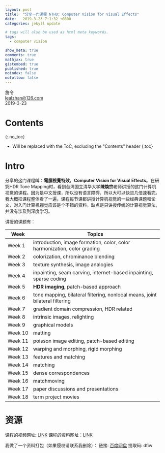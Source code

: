 ```yaml
---
layout: post
title:  "分享一门课程 NTHU: Computer Vision for Visual Effects"
date:   2019-3-23 7:1:32 +0800
categories: jekyll update

# tags will also be used as html meta keywords.
tags:
  - computer vision

show_meta: true
comments: true
mathjax: true
gistembed: true
published: true
noindex: false
nofollow: false
---
```


詹令   
lealzhan@126.com    
2019-3-23    

# Contents
{:.no_toc}

* Will be replaced with the ToC, excluding the "Contents" header
{:toc}

# Intro
分享的这门课程叫：**電腦視覺特效**，**Computer Vision for Visual Effects**。在研究HDR Tone Mapping时，看到台湾国立清华大学**陳煥宗**老师讲授的这门计算机视觉的课程。因为是中文授课，所以没有语言障碍，所以大可以快进几倍速看完。我大概把课程整体看了一遍，课程每节课都讲授计算机视觉的一些经典课题和论文，对入门计算机视觉应该是个不错的资料。缺点是只讲授传统的计算视觉算法，并没有涉及到深度学习。

讲授的课题有：

Week | Topics
------- | -------
Week 1 | introduction, image formation, color, color harmonization, color grading
Week 2 | colorization, chrominance blending
Week 3|texture synthesis, image analogies
Week 4|inpainting, seam carving, internet-based inpainting, sparse coding
Week 5|**HDR imaging**, patch-based approach
Week 6|tone mapping, bilateral filtering, nonlocal means, joint bilateral filtering
Week 7|gradient domain compression, HDR related
Week 8|intrinsic images, relighting
Week 9|graphical models
Week 10|matting
Week 11|poisson image editing, patch-based editing
Week 12|warping and morphing, rigid morphing
Week 13|features and matching
Week 14|matching
Week 15|dense correspondences
Week 16|matchmoving
Week 17|paper discussions and presentations
Week 18|term project movies



# 资源

课程的视频网址: [LINK](http://ocw.nthu.edu.tw/ocw/index.php?page=course&cid=125&)
课程的资料网址：[LINK](http://lms.nthu.edu.tw/course.php?courseID=29314&f=syllabus)

我做了一个资料打包（如果侵权请联系我删除）：
链接: [百度网盘](https://pan.baidu.com/s/15WcjogSdsraZ-9qnPQ43sg) 提取码: dfiw







